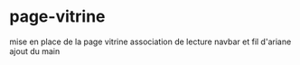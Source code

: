 ﻿# page-vitrine
 mise en place de la page vitrine association de lecture
navbar et fil d'ariane
ajout du main

